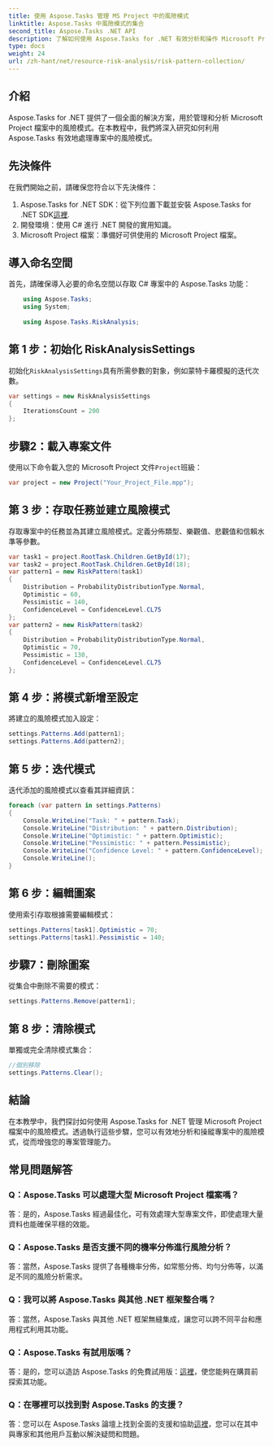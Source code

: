 ```yaml
---
title: 使用 Aspose.Tasks 管理 MS Project 中的風險模式
linktitle: Aspose.Tasks 中風險模式的集合
second_title: Aspose.Tasks .NET API
description: 了解如何使用 Aspose.Tasks for .NET 有效分析和操作 Microsoft Project 檔案中的風險模式。
type: docs
weight: 24
url: /zh-hant/net/resource-risk-analysis/risk-pattern-collection/
---
```

## 介紹
Aspose.Tasks for .NET 提供了一個全面的解決方案，用於管理和分析 Microsoft Project 檔案中的風險模式。在本教程中，我們將深入研究如何利用 Aspose.Tasks 有效地處理專案中的風險模式。
## 先決條件
在我們開始之前，請確保您符合以下先決條件：
1.  Aspose.Tasks for .NET SDK：從下列位置下載並安裝 Aspose.Tasks for .NET SDK[這裡](https://releases.aspose.com/tasks/net/).
2. 開發環境：使用 C# 進行 .NET 開發的實用知識。
3. Microsoft Project 檔案：準備好可供使用的 Microsoft Project 檔案。

## 導入命名空間
首先，請確保導入必要的命名空間以存取 C# 專案中的 Aspose.Tasks 功能：
```csharp
    using Aspose.Tasks;
    using System;
    
    using Aspose.Tasks.RiskAnalysis;
```
## 第 1 步：初始化 RiskAnalysisSettings
初始化`RiskAnalysisSettings`具有所需參數的對象，例如蒙特卡羅模擬的迭代次數。
```csharp
var settings = new RiskAnalysisSettings
{
    IterationsCount = 200
};
```
## 步驟2：載入專案文件
使用以下命令載入您的 Microsoft Project 文件`Project`班級：
```csharp
var project = new Project("Your_Project_File.mpp");
```
## 第 3 步：存取任務並建立風險模式
存取專案中的任務並為其建立風險模式。定義分佈類型、樂觀值、悲觀值和信賴水準等參數。
```csharp
var task1 = project.RootTask.Children.GetById(17);
var task2 = project.RootTask.Children.GetById(18);
var pattern1 = new RiskPattern(task1)
{
    Distribution = ProbabilityDistributionType.Normal,
    Optimistic = 60,
    Pessimistic = 140,
    ConfidenceLevel = ConfidenceLevel.CL75
};
var pattern2 = new RiskPattern(task2)
{
    Distribution = ProbabilityDistributionType.Normal,
    Optimistic = 70,
    Pessimistic = 130,
    ConfidenceLevel = ConfidenceLevel.CL75
};
```
## 第 4 步：將模式新增至設定
將建立的風險模式加入設定：
```csharp
settings.Patterns.Add(pattern1);
settings.Patterns.Add(pattern2);
```
## 第 5 步：迭代模式
迭代添加的風險模式以查看其詳細資訊：
```csharp
foreach (var pattern in settings.Patterns)
{
    Console.WriteLine("Task: " + pattern.Task);
    Console.WriteLine("Distribution: " + pattern.Distribution);
    Console.WriteLine("Optimistic: " + pattern.Optimistic);
    Console.WriteLine("Pessimistic: " + pattern.Pessimistic);
    Console.WriteLine("Confidence Level: " + pattern.ConfidenceLevel);
    Console.WriteLine();
}
```
## 第 6 步：編輯圖案
使用索引存取根據需要編輯模式：
```csharp
settings.Patterns[task1].Optimistic = 70;
settings.Patterns[task1].Pessimistic = 140;
```
## 步驟7：刪除圖案
從集合中刪除不需要的模式：
```csharp
settings.Patterns.Remove(pattern1);
```
## 第 8 步：清除模式
單獨或完全清除模式集合：
```csharp
//個別移除
settings.Patterns.Clear();
```

## 結論
在本教學中，我們探討如何使用 Aspose.Tasks for .NET 管理 Microsoft Project 檔案中的風險模式。透過執行這些步驟，您可以有效地分析和操縱專案中的風險模式，從而增強您的專案管理能力。
## 常見問題解答
### Q：Aspose.Tasks 可以處理大型 Microsoft Project 檔案嗎？
答：是的，Aspose.Tasks 經過最佳化，可有效處理大型專案文件，即使處理大量資料也能確保平穩的效能。
### Q：Aspose.Tasks 是否支援不同的機率分佈進行風險分析？
答：當然，Aspose.Tasks 提供了各種機率分佈，如常態分佈、均勻分佈等，以滿足不同的風險分析需求。
### Q：我可以將 Aspose.Tasks 與其他 .NET 框架整合嗎？
答：當然，Aspose.Tasks 與其他 .NET 框架無縫集成，讓您可以跨不同平台和應用程式利用其功能。
### Q：Aspose.Tasks 有試用版嗎？
答：是的，您可以造訪 Aspose.Tasks 的免費試用版：[這裡](https://releases.aspose.com/)，使您能夠在購買前探索其功能。
### Q：在哪裡可以找到對 Aspose.Tasks 的支援？
答：您可以在 Aspose.Tasks 論壇上找到全面的支援和協助[這裡](https://forum.aspose.com/c/tasks/15)，您可以在其中與專家和其他用戶互動以解決疑問和問題。